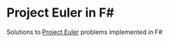 # Project Euler in F#
Solutions to [Project Euler](https://projecteuler.net) problems implemented in F#
